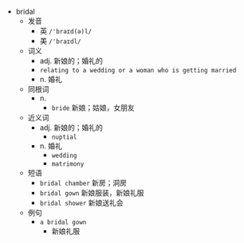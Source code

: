 - bridal
  - 发音
    - 英 `/'braɪd(ə)l/`
    - 美 `/'braɪdl/`
  - 词义
    - adj. 新娘的；婚礼的
    - `relating to a wedding or a woman who is getting married`
    - n. 婚礼
  - 同根词
    - n.
      - `bride` 新娘；姑娘，女朋友
  - 近义词
    - adj. 新娘的；婚礼的
      - `nuptial`
    - n. 婚礼
      - `wedding`
      - `matrimony`
  - 短语
    - `bridal chamber` 新房；洞房 
    - `bridal gown` 新娘服装，新娘礼服 
    - `bridal shower` 新娘送礼会 
  - 例句
    - `a bridal gown`
      - 新娘礼服

